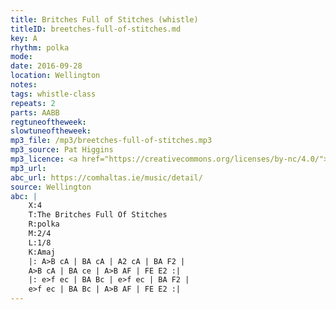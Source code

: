 ```yaml
---
title: Britches Full of Stitches (whistle)
titleID: breetches-full-of-stitches.md
key: A
rhythm: polka
mode:
date: 2016-09-28
location: Wellington
notes:
tags: whistle-class
repeats: 2 
parts: AABB
regtuneoftheweek:
slowtuneoftheweek:
mp3_file: /mp3/breetches-full-of-stitches.mp3
mp3_source: Pat Higgins
mp3_licence: <a href="https://creativecommons.org/licenses/by-nc/4.0/">CC-BY-NC-4.0</a>
mp3_url:
abc_url: https://comhaltas.ie/music/detail/
source: Wellington
abc: |
    X:4
    T:The Britches Full Of Stitches
    R:polka
    M:2/4
    L:1/8
    K:Amaj
    |: A>B cA | BA cA | A2 cA | BA F2 |
    A>B cA | BA ce | A>B AF | FE E2 :|
    |: e>f ec | BA Bc | e>f ec | BA F2 |
    e>f ec | BA Bc | A>B AF | FE E2 :|
---
```

